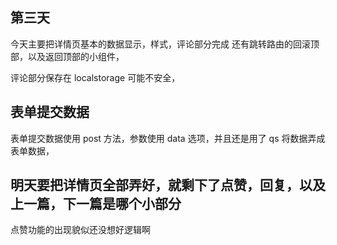 ## 第三天

今天主要把详情页基本的数据显示，样式，评论部分完成
还有跳转路由的回滚顶部，以及返回顶部的小组件，

评论部分保存在 localstorage 可能不安全，

## 表单提交数据

表单提交数据使用 post 方法，参数使用 data 选项，并且还是用了 qs 将数据弄成表单数据，

## 明天要把详情页全部弄好，就剩下了点赞，回复，以及上一篇，下一篇是哪个小部分

点赞功能的出现貌似还没想好逻辑啊
